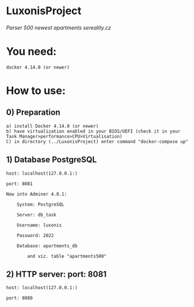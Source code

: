# LuxonisProject
###### Parser 500 newest apartments sereality.cz

# You need:
    docker 4.14.0 (or newer)
    

# How to use:

## 0) Preparation
    a) install Docker 4.14.0 (or newer)
    b) have virtualization enabled in your BIOS/UEFI (check it in your Task Manager>performance>CPU>Virtualisation)
    C) in directory (../LuxonisProject) enter command "docker-compose up"

## 1) Database PostgreSQL

    host: localhost(127.0.0.1:)
    
    port: 8081
    
    Now into Adminer 4.8.1:
        
        System: PostgreSQL
    
        Server: db_task
    
        Username: luxonis
    
        Password: 2022
    
        Database: apartments_db
        
            and viz. table "apartments500"
    
    
    
## 2) HTTP server:  port: 8081

    host: localhost(127.0.0.1:)
    
    port: 8080
